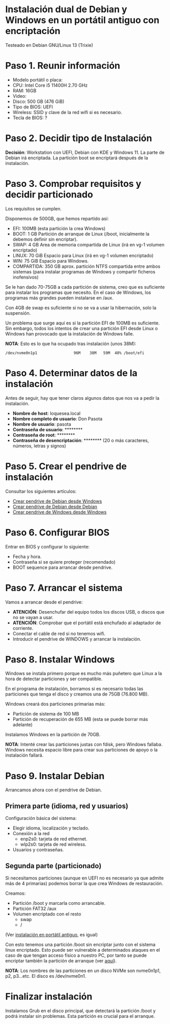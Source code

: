 # Instalación dual de Debian y Windows en un portátil antiguo con encriptación

Testeado en Debian GNU/Linux 13 (Trixie)

# Paso 1. Reunir información

- Modelo portátil o placa:
- CPU: Intel Core i5 11400H 2.70 GHz
- RAM: 16GB
- Video: 
- Disco: 500 GB (476 GiB)
- Tipo de BIOS: UEFI
- Wireless: SSID y clave de la red wifi si es necesario.
- Tecla de BIOS: ?

# Paso 2. Decidir tipo de Instalación

**Decisión**: Workstation con UEFI, Debian con KDE y Windows 11. La parte de Debian irá encriptada. La partición boot se encriptará después de la instalación.

# Paso 3. Comprobar requisitos y decidir particionado

Los requisitos se cumplen.

Disponemos de 500GB, que hemos repartido así:

- EFI: 100MB (esta partición la crea Windows)
- BOOT: 1 GB Partición de arranque de Linux (/boot, inicialmente la debemos definir sin encriptar).
- SWAP: 4 GB Area de memoria compartida de Linux (irá en vg-1 volumen encriptado)
- LINUX: 70 GiB Espacio para Linux (irá en vg-1 volumen encriptado)
- WIN: 75 GiB Espacio para Windows.
- COMPARTIDA: 350 GB aprox. partición NTFS compartida entre ambos sistemas (para instalar programas de Windows y compartir ficheros inofensivos)

Se le han dado 70-75GB a cada partición de sistema, creo que es suficiente para instalar los programas que necesito. En el caso de Windows, los programas más grandes pueden instalarse en /aux.

Con 4GB de swap es suficiente si no se va a usar la hibernación, solo la suspensión.

Un problema que surge aquí es si la partición EFI de 100MB es suficiente. Sin embargo, todos los intentos de crear una partición EFI desde Linux o Windows han provocado que la instalación de Windows falle.

**NOTA**: Esto es lo que ha ocupado tras instalación (unos 38M):
```
/dev/nvme0n1p1                96M    38M   59M  40% /boot/efi
```

# Paso 4. Determinar datos de la instalación

Antes de seguir, hay que tener claros algunos datos que nos va a pedir la instalación.

- **Nombre de host**: loquesea.local
- **Nombre completo de usuario**: Don Pasota
- **Nombre de usuario**: pasota
- **Contraseña de usuario**: ********
- **Contraseña de root**: ********
- **Contraseña de desencriptación**: ******** (20 o más caracteres, números, letras y signos)

# Paso 5. Crear el pendrive de instalación

Consultar los siguientes artículos:
- [Crear pendrive de Debian desde Windows](https://pasota666.github.io/cybergrimorio/#pendrive_debian_desde_windows.md)
- [Crear pendrive de Debian desde Debian](https://pasota666.github.io/cybergrimorio/#pendrive_debian_desde_debian.md)
- [Crear pendrive de Windows desde Windows](https://pasota666.github.io/cybergrimorio/#pendrive_windows_desde_windows.md)

# Paso 6. Configurar BIOS

Entrar en BIOS y configurar lo siguiente:

- Fecha y hora.
- Contraseña si se quiere proteger (recomendado)
- BOOT sequence para arrancar desde pendrive.

# Paso 7. Arrancar el sistema

Vamos a arrancar desde el pendrive:

- **ATENCIÓN**: Desenchufar del equipo todos los discos USB, o discos que no se vayan a usar.
- **ATENCIÓN**: Comprobar que el portátil está enchufado al adaptador de corriente.
- Conectar el cable de red si no tenemos wifi.
- Introducir el pendrive de WINDOWS y arrancar la instalación.

# Paso 8. Instalar Windows

Windows se instala primero porque es mucho más puñetero que Linux a la hora de detectar particiones y ser compatible.

En el programa de instalación, borramos si es necesario todas las particiones que tenga el disco y creamos una de 75GB (76.800 MB).

Windows creará dos particiones primarias más:
- Partición de sistema de 100 MB
- Partición de recuperación de 655 MB (esta se puede borrar más adelante)

Instalamos Windows en la partición de 70GB.

**NOTA**: Intenté crear las particiones justas con fdisk, pero Windows fallaba. Windows necesita espacio libre para crear sus particiones de apoyo o la instalación fallará.

# Paso 9. Instalar Debian

Arrancamos ahora con el pendrive de Debian.

## Primera parte (idioma, red y usuarios)

Configuración básica del sistema:

- Elegir idioma, localización y teclado.
- Conexión a la red
    - enp2s0: tarjeta de red ethernet.
    - wlp2s0: tarjeta de red wireless.
- Usuarios y contraseñas.

## Segunda parte (particionado)

Si necesitamos particiones (aunque en UEFI no es necesario ya que admite más de 4 primarias) podemos borrar la que crea Windows de restauración.

Creamos:
- Partición /boot y marcarla como arrancable.
- Partición FAT32 /aux
- Volumen encriptado con el resto
    - swap
    - /
    
(Ver [instalación en portátil antiguo](https://pasota666.github.io/cybergrimorio/instalacion_debian_portatil_antiguo.md), es igual)

Con esto tenemos una partición /boot sin encriptar junto con el sistema linux encriptado. Esto puede ser vulnerable a determinados ataques en el caso de que tengan acceso físico a nuestro PC, por tanto se puede encriptar también la partición de arranque (ver [aquí](boot_crypt.md)).

**NOTA**: Los nombres de las particiones en un disco NVMe son nvme0n1p1, p2, p3...etc. El disco es /dev/nvme0n1.

# Finalizar instalación

Instalamos Grub en el disco principal, que detectará la partición /boot y podrá instalar sin problemas. Esta partición es crucial para el arranque.
